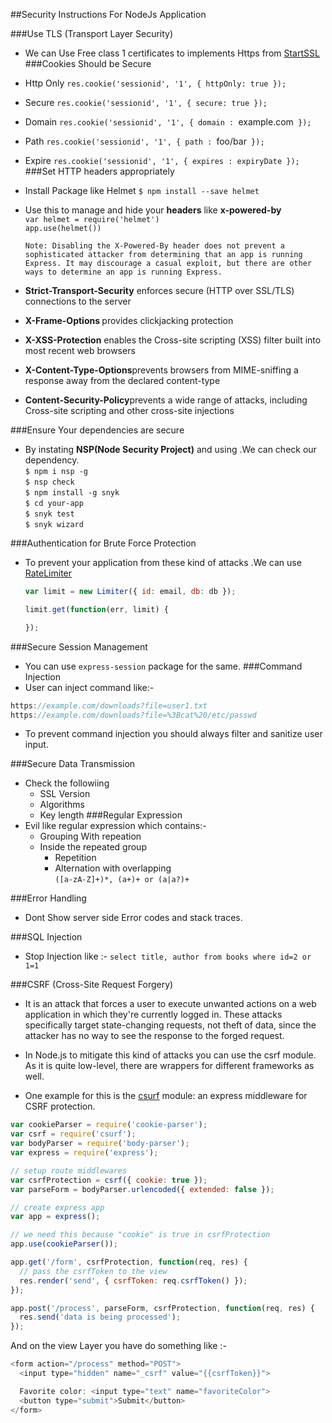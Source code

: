 ##Security Instructions For NodeJs Application

###Use TLS (Transport Layer Security)
  * We can Use Free class 1 certificates to implements Https from [StartSSL]('http://www.startssl.com/')
###Cookies Should be Secure
   * Http Only
    `res.cookie('sessionid', '1', { httpOnly: true });`
   * Secure 
    `res.cookie('sessionid', '1', { secure: true });`  
   * Domain
     `res.cookie('sessionid', '1', { domain : `example.com` });`
   * Path 
     `res.cookie('sessionid', '1', { path : `foo/bar` });`
   * Expire
      `res.cookie('sessionid', '1', { expires : expiryDate });`
###Set HTTP headers appropriately
   * Install Package like Helmet
     `$ npm install --save helmet`
   * Use this to manage and hide your <b>headers</b> like <b>x-powered-by</b>  
     `var helmet = require('helmet')`<br>
     `app.use(helmet())`

      `Note: Disabling the X-Powered-By header does not prevent a sophisticated attacker from determining that an app is running Express. It may discourage a casual exploit, but there are other ways to determine an app is running Express.`    
   
   * <b>Strict-Transport-Security</b> enforces secure (HTTP over SSL/TLS) connections to the server
   * <b>X-Frame-Options </b> provides clickjacking protection
   * <b>X-XSS-Protection</b> enables the Cross-site scripting (XSS) filter built into most recent web browsers
   * <b>X-Content-Type-Options</b>prevents browsers from MIME-sniffing a response away from the declared content-type
   * <b>Content-Security-Policy</b>prevents a wide range of attacks, including Cross-site scripting and other cross-site injections
   
###Ensure Your dependencies are secure   
  * By instating <b>NSP(Node Security Project)</b> and using .We can check our dependency.<br> 
   `$ npm i nsp -g`<br>
   `$ nsp check`<br>
   `$ npm install -g snyk`<br>
   `$ cd your-app`<br>
   `$ snyk test`<br>
   `$ snyk wizard`<br>
   
###Authentication for Brute Force Protection
   * To prevent your application from these kind of attacks .We can use [RateLimiter]('https://www.npmjs.com/package/ratelimiter')  
     ````javascript
     var limit = new Limiter({ id: email, db: db });
     
     limit.get(function(err, limit) {
     
     });
     ````    
###Secure Session Management
  * You can use `express-session` package for the same.
###Command Injection 
  * User can inject command like:-
  ````javascript
  https://example.com/downloads?file=user1.txt
  https://example.com/downloads?file=%3Bcat%20/etc/passwd
  ````
  * To prevent command injection you should always filter and sanitize user input.
  
  
###Secure Data Transmission
 * Check the followiing
   - SSL Version
   - Algorithms
   - Key length
###Regular Expression
 * Evil like regular expression which contains:-
   - Grouping With repeation
   - Inside the repeated group
     - Repetition
     - Alternation with overlapping<br>
      `([a-zA-Z]+)*, (a+)+ or (a|a?)+`
      
      
###Error Handling
   - Dont Show server side Error codes and stack traces.
   
###SQL Injection
  * Stop Injection like :-
    `select title, author from books where id=2 or 1=1`
   
###CSRF (Cross-Site Request Forgery) 
  * It is an attack that forces a user to execute unwanted actions on a web application in which they're currently logged in. These attacks specifically target state-changing requests, not theft of data, since the attacker has no way to see the response to the forged request.
  
  * In Node.js to mitigate this kind of attacks you can use the csrf module. As it is quite low-level, there are wrappers for different frameworks as well.
  
  * One example for this is the [csurf](https://www.npmjs.com/package/csurf) module: an express middleware for CSRF protection.
  
  ````javascript 1.8
  var cookieParser = require('cookie-parser');  
  var csrf = require('csurf');  
  var bodyParser = require('body-parser');  
  var express = require('express');
  
  // setup route middlewares 
  var csrfProtection = csrf({ cookie: true });  
  var parseForm = bodyParser.urlencoded({ extended: false });
  
  // create express app 
  var app = express();
  
  // we need this because "cookie" is true in csrfProtection 
  app.use(cookieParser());
  
  app.get('/form', csrfProtection, function(req, res) {  
    // pass the csrfToken to the view 
    res.render('send', { csrfToken: req.csrfToken() });
  });
  
  app.post('/process', parseForm, csrfProtection, function(req, res) {  
    res.send('data is being processed');
  });
  ````
  
  
  And on the view Layer you have do something like :-
  
  ````javascript 1.8
  <form action="/process" method="POST">  
    <input type="hidden" name="_csrf" value="{{csrfToken}}">
  
    Favorite color: <input type="text" name="favoriteColor">
    <button type="submit">Submit</button>
  </form> 
  ````